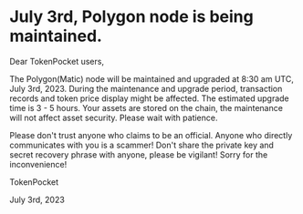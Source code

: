 # July 3rd, Polygon node is being maintained.

Dear TokenPocket users,

The Polygon(Matic) node will be maintained and upgraded at 8:30 am UTC, July 3rd, 2023. During the maintenance and upgrade period, transaction records and token price display might be affected. The estimated upgrade time is 3 - 5 hours. Your assets are stored on the chain, the maintenance will not affect asset security. Please wait with patience.

Please don't trust anyone who claims to be an official. Anyone who directly communicates with you is a scammer! Don't share the private key and secret recovery phrase with anyone, please be vigilant! Sorry for the inconvenience!

TokenPocket&#x20;

July 3rd, 2023
